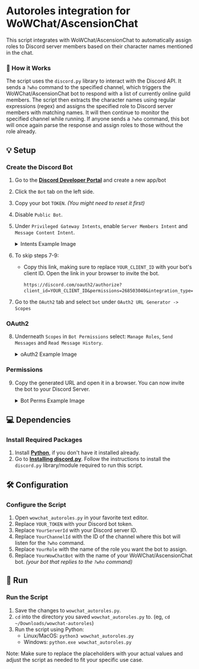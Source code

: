 # Autoroles integration for WoWChat/AscensionChat

This script integrates with WoWChat/AscensionChat to automatically assign roles to Discord server members based on their character names mentioned in the chat.

### 📜 How it Works

The script uses the `discord.py` library to interact with the Discord API. It sends a `?who` command to the specified channel, which triggers the WoWChat/AscensionChat bot to respond with a list of currently online guild members. The script then extracts the character names using regular expressions (regex) and assigns the specified role to Discord server members with matching names. It will then continue to monitor the specified channel while running. If anyone sends a `?who` command, this bot will once again parse the response and assign roles to those without the role already.

## 💡 Setup

### Create the Discord Bot

1. Go to the [**Discord Developer Portal**](https://discord.com/developers/applications) and create a new app/bot
2. Click the `Bot` tab on the left side.
3. Copy your bot `TOKEN`. _(You might need to reset it first)_
4. Disable `Public Bot`.
5. Under `Privileged Gateway Intents`, enable `Server Members Intent` and `Message Content Intent`.

   <details>
   <summary>Intents Example Image</summary>
   <img src="images/1_intents.png" width="800"/>
   </details>

6. To skip steps 7-9:

   - Copy this link, making sure to replace `YOUR_CLIENT_ID` with your bot's client ID. Open the link in your browser to invite the bot.

     ```https
     https://discord.com/oauth2/authorize?client_id=YOUR_CLIENT_ID&permissions=268503040&integration_type=0&scope=bot
     ```

7. Go to the `OAuth2` tab and select `bot` under `OAuth2 URL Generator -> Scopes`

### OAuth2

8. Underneath `Scopes` in `Bot Permissions` select: `Manage Roles`, `Send Messages` and `Read Message History`.

   <details>
   <summary>oAuth2 Example Image</summary>
   <img src="images/2_oAuthGen.png" width="650"/>
   </details>

### Permissions

9. Copy the generated URL and open it in a browser. You can now invite the bot to your Discord Server.

   <details>
   <summary>Bot Perms Example Image</summary>
   <img src="images/3_bot_perms.png" width="650"/>
   </details>

## 💻 Dependencies

### Install Required Packages

1. Install [**Python**](https://www.python.org/downloads/), if you don't have it installed already.
2. Go to [**Installing discord.py**](https://discordpy.readthedocs.io/en/stable/intro.html#installing). Follow the instructions to install the `discord.py` library/module required to run this script.

## 🛠️ Configuration

### Configure the Script

1. Open `wowchat_autoroles.py` in your favorite text editor.
2. Replace `YOUR_TOKEN` with your Discord bot token.
3. Replace `YourServerId` with your Discord server ID.
4. Replace `YourChannelId` with the ID of the channel where this bot will listen for the `?who` command.
5. Replace `YourRole` with the name of the role you want the bot to assign.
6. Replace `YourWowChatBot` with the name of your WoWChat/AscensionChat bot. _(your bot that replies to the `?who` command)_

## 🚀 Run

### Run the Script

1. Save the changes to `wowchat_autoroles.py`.
2. `cd` into the directory you saved `wowchat_autoroles.py` to. (eg, `cd ~/Downloads/wowchat-autoroles`)
3. Run the script using Python:
   - Linux/MacOS: `python3 wowchat_autoroles.py`
   - Windows: `python.exe wowchat_autoroles.py`

Note: Make sure to replace the placeholders with your actual values and adjust the script as needed to fit your specific use case.
